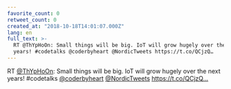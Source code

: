 ```yaml
---
favorite_count: 0
retweet_count: 0
created_at: "2018-10-18T14:01:07.000Z"
lang: en
full_text: >-
  RT @ThYpHoOn: Small things will be big. IoT will grow hugely over the next
  years! #codetalks @coderbyheart @NordicTweets https://t.co/QCjzQ…
---
```


RT [@ThYpHoOn](https://twitter.com/ThYpHoOn): Small things will be big. IoT will
grow hugely over the next years! #codetalks
[@coderbyheart](https://twitter.com/coderbyheart)
[@NordicTweets](https://twitter.com/NordicTweets) https://t.co/QCjzQ…
